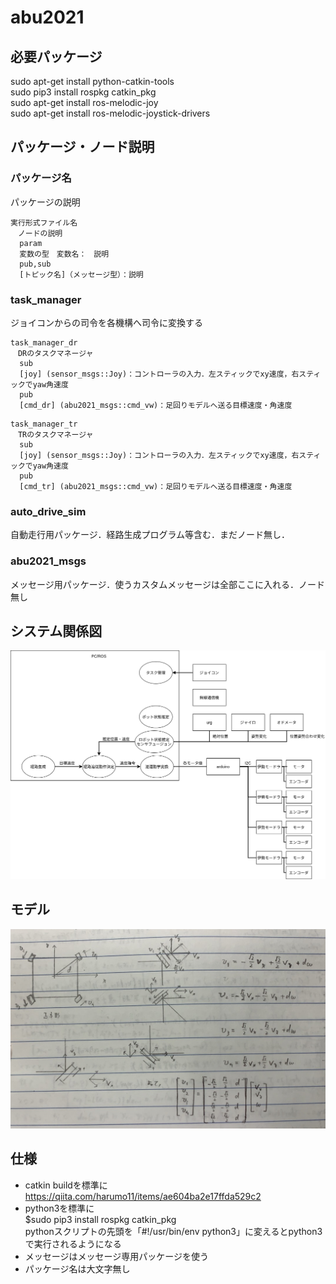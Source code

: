 # abu2021

## 必要パッケージ
sudo apt-get install python-catkin-tools  
sudo pip3 install rospkg catkin_pkg  
sudo apt-get install ros-melodic-joy  
sudo apt-get install ros-melodic-joystick-drivers  

## パッケージ・ノード説明

### パッケージ名
パッケージの説明
```
実行形式ファイル名
　ノードの説明
  param  
  変数の型　変数名：　説明  
  pub,sub  
  [トピック名]（メッセージ型）：説明  
```
### task_manager
ジョイコンからの司令を各機構へ司令に変換する
```
task_manager_dr
　DRのタスクマネージャ
  sub  
  [joy] (sensor_msgs::Joy)：コントローラの入力．左スティックでxy速度，右スティックでyaw角速度  
  pub
  [cmd_dr] (abu2021_msgs::cmd_vw)：足回りモデルへ送る目標速度・角速度
```
```
task_manager_tr
　TRのタスクマネージャ
  sub  
  [joy] (sensor_msgs::Joy)：コントローラの入力．左スティックでxy速度，右スティックでyaw角速度  
  pub
  [cmd_tr] (abu2021_msgs::cmd_vw)：足回りモデルへ送る目標速度・角速度
```
### auto_drive_sim
自動走行用パッケージ．経路生成プログラム等含む．まだノード無し．

### abu2021_msgs
メッセージ用パッケージ．使うカスタムメッセージは全部ここに入れる．ノード無し


## システム関係図
![system_diagram.png](https://github.com/tsukurobo/abu2021/blob/main/README/system_diagram.png)

## モデル
![omni_model.jpg](https://github.com/tsukurobo/abu2021/blob/main/README/omni_model.jpg)

## 仕様
- catkin buildを標準に  
https://qiita.com/harumo11/items/ae604ba2e17ffda529c2  
- python3を標準に  
 $sudo pip3 install rospkg catkin_pkg  
 pythonスクリプトの先頭を「#!/usr/bin/env python3」に変えるとpython3で実行されるようになる  
- メッセージはメッセージ専用パッケージを使う  
- パッケージ名は大文字無し  
